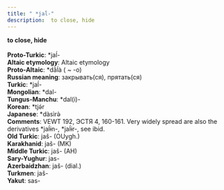 ```yaml
---
title: " *jaĺ-"
description:  to close, hide
---
```

<strong> to close, hide</strong><br><br>
<strong>Proto-Turkic</strong>:  *jaĺ-<br>
<strong>Altaic etymology</strong>:  Altaic etymology<br>
<strong> Proto-Altaic</strong>:  *dằĺà ( ~ -o)<br>
<strong>Russian meaning</strong>:  закрывать(ся), прятать(ся)<br>
<strong>Turkic</strong>:  *jaĺ-<br>
<strong>Mongolian</strong>:  *dal-<br>
<strong>Tungus-Manchu</strong>:  *dal(i)-<br>
<strong>Korean</strong>:  *tjǝ́r<br>
<strong>Japanese</strong>:  *dàsìrǝ̀<br>
<strong>Comments</strong>:  VEWT 192, ЭСТЯ 4, 160-161. Very widely spread are also the derivatives *jaĺɨn-, *jaĺɨr-, see ibid.<br>
<strong>Old Turkic</strong>:  jaš- (OUygh.)<br>
<strong>Karakhanid</strong>:  jaš- (MK)<br>
<strong>Middle Turkic</strong>:  jaš- (AH)<br>
<strong>Sary-Yughur</strong>:  jas-<br>
<strong>Azerbaidzhan</strong>:  jaš- (dial.)<br>
<strong>Turkmen</strong>:  jaš-<br>
<strong>Yakut</strong>:  sas-<br>



